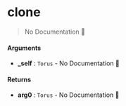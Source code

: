 # clone

> No Documentation 🚧

#### Arguments

- **\_self** : `Torus` \- No Documentation 🚧

#### Returns

- **arg0** : `Torus` \- No Documentation 🚧